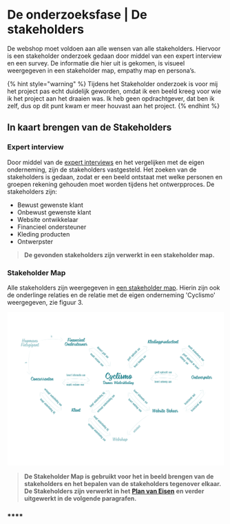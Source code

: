 # De onderzoeksfase \| De stakeholders

De webshop moet voldoen aan alle wensen van alle stakeholders. Hiervoor is een stakeholder onderzoek gedaan door middel van een expert interview en een survey. De informatie die hier uit is gekomen, is visueel weergegeven in een stakeholder map, empathy map en persona’s. 

{% hint style="warning" %}
Tijdens het Stakeholder onderzoek is voor mij het project pas echt duidelijk geworden, omdat ik een beeld kreeg voor wie ik het project aan het draaien was. Ik heb geen opdrachtgever, dat ben ik zelf, dus op dit punt kwam er meer houvast aan het project.
{% endhint %}

## In kaart brengen van de Stakeholders

### Expert interview

Door middel van de [expert interviews](https://kpmelzakkers.gitbook.io/cyclismo-product-biografie/deelvraag-1/deelvraag-5-or-hoe-kan-de-site-voor-iedere-stakeholder-gebruiksvriendelijk-zijn/subvraag-1-or-wie-zijn-de-stakeholders-en-wat-zijn-hun-wensen/expert-interview)  en het vergelijken met de eigen onderneming, zijn de stakeholders vastgesteld. Het zoeken van de stakeholders is gedaan, zodat er een beeld ontstaat met welke personen en groepen rekening gehouden moet worden tijdens het ontwerpproces. De stakeholders zijn:

* Bewust gewenste klant
* Onbewust gewenste klant
* Website ontwikkelaar
* Financieel ondersteuner
* Kleding producten
* Ontwerpster

> **De gevonden stakeholders zijn verwerkt in een stakeholder map.**

### Stakeholder Map

Alle stakeholders zijn weergegeven in [een stakeholder map](https://kpmelzakkers.gitbook.io/cyclismo-product-biografie/deelvraag-1/deelvraag-5-or-hoe-kan-de-site-voor-iedere-stakeholder-gebruiksvriendelijk-zijn/subvraag-1-or-wie-zijn-de-stakeholders-en-wat-zijn-hun-wensen/stakeholdermap). Hierin zijn ook de onderlinge relaties en de relatie met de eigen onderneming 'Cyclismo' weergegeven, zie figuur 3.

![Figuur 3 \| Stakeholder Map](../.gitbook/assets/figuur3_stakeholdermap.jpg)

> **De Stakeholder Map is gebruikt voor het in beeld brengen van de stakeholders en het bepalen van de stakeholders tegenover elkaar. De Stakeholders zijn verwerkt in het** [**Plan van Eisen**](https://kpmelzakkers.gitbook.io/cyclismo-product-biografie/deelvraag-1/deelvraag-3-or-hoe-wordt-de-webshop-gevalideerd/subvraag-3-or-op-welke-voorwaarden-wordt-de-webshop-beoordeeld) **en verder uitgewerkt in de volgende paragrafen.**

### \*\*\*\*

